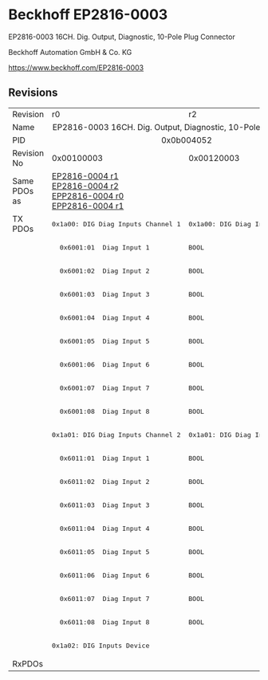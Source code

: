 # Beckhoff EP2816-0003

EP2816-0003 16CH. Dig. Output, Diagnostic, 10-Pole Plug Connector

Beckhoff Automation GmbH & Co. KG

https://www.beckhoff.com/EP2816-0003

## Revisions
<table>
<tr >
<td>Revision</td>
<td>r0</td>
<td>r2</td>
</tr>
<tr >
<td>Name</td>
<td colspan=2 align="center">EP2816-0003 16CH. Dig. Output, Diagnostic, 10-Pole Plug Connector</td>
</tr>
<tr >
<td>PID</td>
<td colspan=2 align="center">0x0b004052</td>
</tr>
<tr >
<td>Revision No</td>
<td>0x00100003</td>
<td>0x00120003</td>
</tr>
<tr >
<td>Same PDOs as</td>
<td><a href="EP2816-0004">EP2816-0004 r1</a><br/><a href="EP2816-0004">EP2816-0004 r2</a><br/><a href="EPP2816-0004">EPP2816-0004 r0</a><br/><a href="EPP2816-0004">EPP2816-0004 r1</a></td>
<td></td>
</tr>
<tr class="txpdo pdosection">
<td rowspan=19 valign=top>TX PDOs</td>
<td><pre>0x1a00: DIG Diag Inputs Channel 1</pre></td>
<td><pre>0x1a00: DIG Diag Inputs  Channel 1</pre></td>
<td></td>
</tr>
<tr class="txpdo">
<td colspan=2 align="left"><pre>  0x6001:01  Diag Input 1          BOOL</pre></td>
</tr>
<tr class="txpdo">
<td colspan=2 align="left"><pre>  0x6001:02  Diag Input 2          BOOL</pre></td>
</tr>
<tr class="txpdo">
<td colspan=2 align="left"><pre>  0x6001:03  Diag Input 3          BOOL</pre></td>
</tr>
<tr class="txpdo">
<td colspan=2 align="left"><pre>  0x6001:04  Diag Input 4          BOOL</pre></td>
</tr>
<tr class="txpdo">
<td colspan=2 align="left"><pre>  0x6001:05  Diag Input 5          BOOL</pre></td>
</tr>
<tr class="txpdo">
<td colspan=2 align="left"><pre>  0x6001:06  Diag Input 6          BOOL</pre></td>
</tr>
<tr class="txpdo">
<td colspan=2 align="left"><pre>  0x6001:07  Diag Input 7          BOOL</pre></td>
</tr>
<tr class="txpdo">
<td colspan=2 align="left"><pre>  0x6001:08  Diag Input 8          BOOL</pre></td>
</tr>
<tr class="txpdo pdosection">
<td><pre>0x1a01: DIG Diag Inputs Channel 2</pre></td>
<td><pre>0x1a01: DIG Diag Inputs  Channel 2</pre></td>
</tr>
<tr class="txpdo">
<td colspan=2 align="left"><pre>  0x6011:01  Diag Input 1          BOOL</pre></td>
</tr>
<tr class="txpdo">
<td colspan=2 align="left"><pre>  0x6011:02  Diag Input 2          BOOL</pre></td>
</tr>
<tr class="txpdo">
<td colspan=2 align="left"><pre>  0x6011:03  Diag Input 3          BOOL</pre></td>
</tr>
<tr class="txpdo">
<td colspan=2 align="left"><pre>  0x6011:04  Diag Input 4          BOOL</pre></td>
</tr>
<tr class="txpdo">
<td colspan=2 align="left"><pre>  0x6011:05  Diag Input 5          BOOL</pre></td>
</tr>
<tr class="txpdo">
<td colspan=2 align="left"><pre>  0x6011:06  Diag Input 6          BOOL</pre></td>
</tr>
<tr class="txpdo">
<td colspan=2 align="left"><pre>  0x6011:07  Diag Input 7          BOOL</pre></td>
</tr>
<tr class="txpdo">
<td colspan=2 align="left"><pre>  0x6011:08  Diag Input 8          BOOL</pre></td>
</tr>
<tr class="txpdo pdosection">
<td colspan=2 align="left"><pre>0x1a02: DIG Inputs Device</pre></td>
</tr>
<tr >
<td>RxPDOs</td>
<td colspan=2 align="left"></td>
</tr>
</table>
